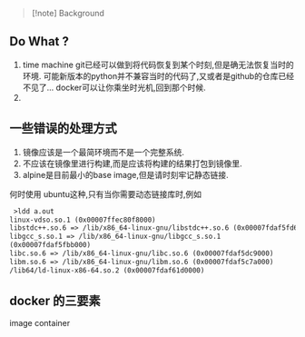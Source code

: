 
>[!note] Background 



## Do What ? 
1. time machine 
git已经可以做到将代码恢复到某个时刻,但是确无法恢复当时的环境. 可能新版本的python并不兼容当时的代码了,又或者是github的仓库已经不见了... 
docker可以让你乘坐时光机,回到那个时候. 
2. 

## 一些错误的处理方式 

1. 镜像应该是一个最简环境而不是一个完整系统. 
2. 不应该在镜像里进行构建,而是应该将构建的结果打包到镜像里.
3. alpine是目前最小的base image,但是请时刻牢记静态链接. 


何时使用 ubuntu这种,只有当你需要动态链接库时,例如 
```txt
 >ldd a.out
linux-vdso.so.1 (0x00007ffec80f8000)
libstdc++.so.6 => /lib/x86_64-linux-gnu/libstdc++.so.6 (0x00007fdaf5fd6000)
libgcc_s.so.1 => /lib/x86_64-linux-gnu/libgcc_s.so.1 
(0x00007fdaf5fbb000)
libc.so.6 => /lib/x86_64-linux-gnu/libc.so.6 (0x00007fdaf5dc9000)
libm.so.6 => /lib/x86_64-linux-gnu/libm.so.6 (0x00007fdaf5c7a000)
/lib64/ld-linux-x86-64.so.2 (0x00007fdaf61d0000)
```


## docker 的三要素 

image container 


